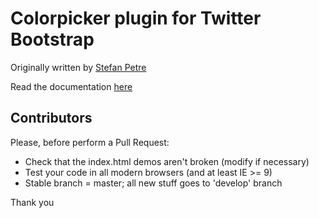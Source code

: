 # Colorpicker plugin for Twitter Bootstrap

Originally written by [Stefan Petre](http://www.eyecon.ro/)

Read the documentation [here](http://xaguilars.github.com/bootstrap-colorpicker/)


## Contributors

Please, before perform a Pull Request:

* Check that the index.html demos aren't broken (modify if necessary)
* Test your code in all modern browsers (and at least IE >= 9)
* Stable branch = master; all new stuff goes to 'develop' branch

Thank you